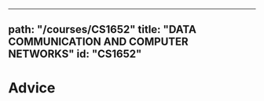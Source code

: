 
---
path: "/courses/CS1652"
title: "DATA COMMUNICATION AND COMPUTER NETWORKS"
id: "CS1652"
---

# Advice
